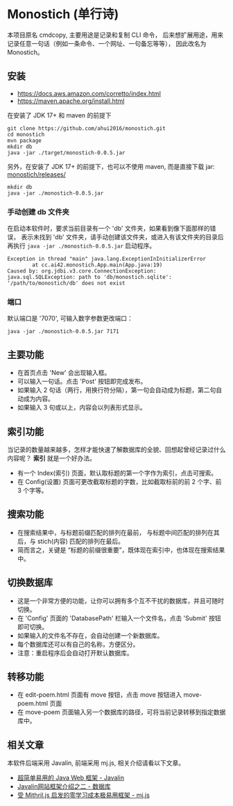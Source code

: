 # Monostich (单行诗)

本项目原名 cmdcopy, 主要用途是记录和复制 CLI 命令，
后来想扩展用途，用来记录任意一句话（例如一条命令、一个网址、一句备忘等等），
因此改名为 Monostich。

## 安装

- <https://docs.aws.amazon.com/corretto/index.html>
- <https://maven.apache.org/install.html>

在安装了 JDK 17+ 和 maven 的前提下

```shell
git clone https://github.com/ahui2016/monostich.git
cd monostich
mvn package
mkdir db
java -jar ./target/monostich-0.0.5.jar
```

另外，在安装了 JDK 17+ 的前提下，也可以不使用 maven, 而是直接下载 jar: [monostich/releases/](https://github.com/ahui2016/monostich/releases/)

```shell
mkdir db
java -jar ./monostich-0.0.5.jar
```

### 手动创建 db 文件夹

在启动本软件时，要求当前目录有一个 'db' 文件夹，如果看到像下面那样的错误，
表示未找到 'db' 文件夹，请手动创建该文件夹，或进入有该文件夹的目录后再执行
`java -jar ./monostich-0.0.5.jar` 启动程序。

```text
Exception in thread "main" java.lang.ExceptionInInitializerError
        at cc.ai42.monostich.App.main(App.java:19)
Caused by: org.jdbi.v3.core.ConnectionException: java.sql.SQLException: path to 'db/monostich.sqlite': '/path/to/monostich/db' does not exist
```

### 端口

默认端口是 '7070', 可输入数字参数更改端口：

```shell
java -jar ./monostich-0.0.5.jar 7171
```

## 主要功能

- 在首页点击 'New' 会出现输入框。
- 可以输入一句话。点击 'Post' 按钮即完成发布。
- 如果输入 2 句话（两行，用换行符分隔），第一句会自动成为标题，第二句自动成为内容。
- 如果输入 3 句或以上，内容会以列表形式显示。

## 索引功能

当记录的数量越来越多，怎样才能快速了解数据库的全貌、回想起曾经记录过什么内容呢？
**索引** 就是一个好办法。

- 有一个 Index(索引) 页面，默认取标题的第一个字作为索引，点击可搜索。
- 在 Config(设置) 页面可更改截取标题的字数，比如截取标前的前 2 个字、前 3 个字等。

## 搜索功能

- 在搜索结果中，与标题前缀匹配的排列在最前，
  与标题中间匹配的排列在其后，与 stich(内容) 匹配的排列在最后。
- 简而言之，关键是 “标题的前缀很重要”，既体现在索引中，也体现在搜索结果中。

## 切换数据库

- 这是一个非常方便的功能，让你可以拥有多个互不干扰的数据库，并且可随时切换。
- 在 'Config' 页面的 'DatabasePath' 栏输入一个文件名，点击 'Submit' 按钮即可切换。
- 如果输入的文件名不存在，会自动创建一个新数据库。
- 每个数据库还可以有自己的名称，方便区分。
- 注意：重启程序后会自动打开默认数据库。

## 转移功能

- 在 edit-poem.html 页面有 move 按钮，点击 move 按钮进入 move-poem.html 页面
- 在 move-poem 页面输入另一个数据库的路径，可将当前记录转移到指定数据库中。

## 相关文章

本软件后端采用 Javalin, 前端采用 mj.js, 相关介绍请看以下文章。

- [超简单易用的 Java Web 框架 - Javalin](https://geeknote.net/SuperMild/posts/1428)
- [Javalin网站框架介绍之二 - 数据库](https://geeknote.net/SuperMild/posts/1430)
- [受 Mithril.js 启发的零学习成本极易用框架 - mj.js](https://geeknote.net/SuperMild/posts/1450)

